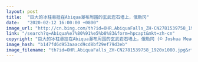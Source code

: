 ```yaml
---
layout: post
title:  "巨大的冰柱悬挂在Abiqua瀑布周围的玄武岩石墙上，俄勒冈"
date:   "2020-02-12 16:00:00 +0800"
image_url: "http://cn.bing.com/th?id=OHR.AbiquaFalls_ZH-CN2781539758_1920x1080.jpg&rf=LaDigue_1920x1080.jpg&pid=hp"
link: "/search?q=Abiqua%e7%80%91%e5%b8%83&form=hpcapt&mkt=zh-cn"
copyright: "巨大的冰柱悬挂在Abiqua瀑布周围的玄武岩石墙上，俄勒冈 (© Joshua Meador/Tandem Stills + Motion)"
image_hash: "b147fd6d953aaacd9cd8bf29ef79d3eb"
image_filename: "th?id=OHR.AbiquaFalls_ZH-CN2781539758_1920x1080.jpg&rf=LaDigue_1920x1080.jpg&pid=hp"
---
```

